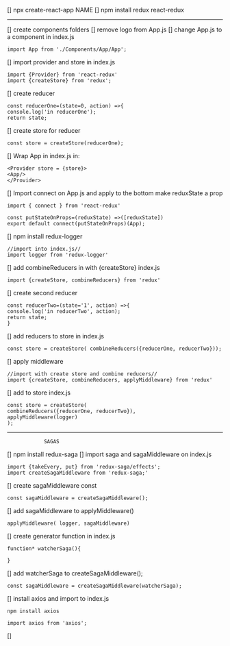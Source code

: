 [] npx create-react-app NAME
[] npm install redux react-redux 

-------------------------------------------------

[] create components folders
[] remove logo from App.js
[] change App.js to a component in index.js

    import App from './Components/App/App';

[] import provider and store in index.js

    import {Provider} from 'react-redux'
    import {createStore} from 'redux';

[] create reducer 

    const reducerOne=(state=0, action) =>{
    console.log('in reducerOne');
    return state;

[] create store for reducer

    const store = createStore(reducerOne);

[] Wrap App in index.js in:
    
    <Provider store = {store}>
    <App/>
    </Provider>

[] Import connect on App.js and apply to the bottom make reduxState a prop

    import { connect } from 'react-redux'

    const putStateOnProps=(reduxState) =>([reduxState])
    export default connect(putStateOnProps)(App);

[] npm install redux-logger

    //import into index.js//
    import logger from 'redux-logger'

[] add combineReducers in with {createStore} index.js

    import {createStore, combineReducers} from 'redux'

[] create second reducer

    const reducerTwo=(state='1', action) =>{
    console.log('in reducerTwo', action);
    return state;
    }

[] add reducers to store in index.js

    const store = createStore( combineReducers({reducerOne, reducerTwo}));

[] apply middleware

    //import with create store and combine reducers//
    import {createStore, combineReducers, applyMiddleware} from 'redux'

[] add to store index.js

    const store = createStore( 
    combineReducers({reducerOne, reducerTwo}),
    applyMiddleware(logger)
    );
-------------------------------------------------
                SAGAS

[] npm install redux-saga
[] import saga and sagaMiddleware on index.js


    import {takeEvery, put} from 'redux-saga/effects';
    import createSagaMiddleware from 'redux-saga;'

[] create sagaMiddleware const

    const sagaMiddleware = createSagaMiddleware();

[] add sagaMiddleware to applyMiddleware()

    applyMiddleware( logger, sagaMiddleware)

[] create generator function in index.js
    
    function* watcherSaga(){

    }

[] add watcherSaga to createSagaMiddleware();

    const sagaMiddleware = createSagaMiddleware(watcherSaga);

[] install axios and import to index.js

    npm install axios

    import axios from 'axios';

[]

